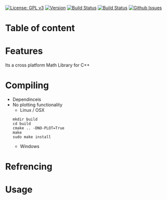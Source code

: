 <a href="https://www.gnu.org/licenses/gpl-3.0" target="_blank">![License: GPL v3](https://img.shields.io/badge/license-GPLv3-blue)</a>
<a href="https://github.com/harith-alsafi/mcpp/releases" target="_blank">![Version](https://img.shields.io/badge/version-1.0.1-blue)</a>
<a href="https://www.travis-ci.com/github/harith-alsafi/mcpp/builds" target="_blank">![Build Status](https://img.shields.io/travis/boost-ext/sml/master.svg?label=linux/osx)</a>
<a href="https://www.travis-ci.com/github/harith-alsafi/mcpp/builds" target="_blank">![Build Status](https://img.shields.io/badge/windows-passing-brightgreen)</a>
<a href="https://github.com/harith-alsafi/mcpp/issues" target="_blank">![Github Issues](https://img.shields.io/badge/issues-0%20open-yellow)</a>

# Table of content 

# Features
Its a cross platform Math Library for C++
# Compiling 
* Dependinceis 
* No plotting functionality 
    * Linux / OSX
    ```
    mkdir build
    cd build
    cmake .. -DNO-PLOT=True
    make
    sudo make install
    ```
    * Windows 
# Refrencing 
# Usage 
